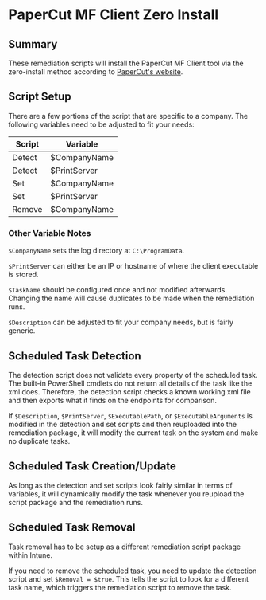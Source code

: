# PaperCut MF Client Zero Install

## Summary

These remediation scripts will install the PaperCut MF Client tool via the zero-install method according to [PaperCut's website](https://www.papercut.com/help/manuals/ng-mf/clienttool/user-client-install-windows/#:~:text=The%20recommended%20approach%20with%20Windows%20networks%20is%20the,share%20-%20a%20share%20set%20up%20during%20installation.).

## Script Setup

There are a few portions of the script that are specific to a company. The following variables need to be adjusted to fit your needs:

| Script | Variable
| --- | --- |
| Detect | $CompanyName |
| Detect | $PrintServer |
| Set | $CompanyName |
| Set | $PrintServer |
| Remove | $CompanyName |

### Other Variable Notes

`$CompanyName` sets the log directory at `C:\ProgramData`.

`$PrintServer` can either be an IP or hostname of where the client executable is stored.

`$TaskName` should be configured once and not modified afterwards. Changing the name will cause duplicates to be made when the remediation runs.

`$Description` can be adjusted to fit your company needs, but is fairly generic.

## Scheduled Task Detection

The detection script does not validate every property of the scheduled task. The built-in PowerShell cmdlets do not return all details of the task like the xml does. Therefore, the detection script checks a known working xml file and then exports what it finds on the endpoints for comparison.

If `$Description`, `$PrintServer`, `$ExecutablePath`, or `$ExecutableArguments` is modified in the detection and set scripts and then reuploaded into the remediation package, it will modify the current task on the system and make no duplicate tasks.

## Scheduled Task Creation/Update

As long as the detection and set scripts look fairly similar in terms of variables, it will dynamically modify the task whenever you reupload the script package and the remediation runs. 

## Scheduled Task Removal

Task removal has to be setup as a different remediation script package within Intune.

If you need to remove the scheduled task, you need to update the detection script and set `$Removal = $true`. This tells the script to look for a different task name, which triggers the remediation script to remove the task.
